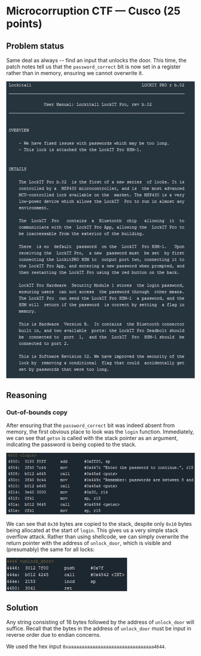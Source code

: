 # Microcorruption CTF — Cusco (25 points)

## Problem status

Same deal as always -- find an input that unlocks the door. This time, the patch notes tell us that the `password_correct` bit is now set in a register
rather than in memory, ensuring we cannot overwrite it.

![manual](https://raw.githubusercontent.com/cd80-ctf/microcorruption/main/Level%204%20%7C%20Cusco/manual.PNG)

## Reasoning

### Out-of-bounds copy

After ensuring that the `password_correct` bit was indeed absent from memory, the first obvious place to look was the `login` function. Immediately, we can see that
`getsn` is called with the stack pointer as an argument, indicating the password is being copied to the stack. 

![overflow](https://raw.githubusercontent.com/cd80-ctf/microcorruption/main/Level%204%20%7C%20Cusco/overflow.PNG)

We can see that `0x30` bytes are copied to the stack, despite only `0x10` bytes being allocated at the start of `login`. This gives us a very simple stack overflow attack.
Rather than using shellcode, we can simply overwrite the return pointer with the address of `unlock_door`, which is visible and (presumably) the same for all locks:

![unlock_door](https://raw.githubusercontent.com/cd80-ctf/microcorruption/main/Level%204%20%7C%20Cusco/unlock_door.PNG)

## Solution

Any string consisting of 16 bytes followed by the address of `unlock_door` will suffice. Recall that the bytes in the address of `unlock_door` must be input in reverse
order due to endian concerns.

We used the hex input `0xaaaaaaaaaaaaaaaaaaaaaaaaaaaaaaaa4644`.
